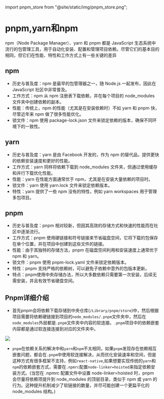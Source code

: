 import pnpm_store from "@site/static/img/pnpm_store.png";

# pnpm,yarn和npm

npm（Node Package Manager）、yarn 和 pnpm 都是 JavaScript 生态系统中流行的包管理工具，用于自动化安装、配置和管理项目依赖。尽管它们的基本目的相同，但它们在性能、特性和工作方式上有一些关键的差异

## npm
- 历史与普及度：npm 是最早的包管理器之一，随 Node.js 一起发布，因此在 JavaScript 社区中非常普及。
- 工作方式：npm 从 npm 注册表下载依赖，并在每个项目的 node_modules 文件夹中创建依赖的副本。
- 性能：传统上，npm 的性能（尤其是在安装依赖时）不如 yarn 和 pnpm 快，尽管近年来 npm 做了很多性能优化。
- 锁文件：npm 使用 package-lock.json 文件来锁定依赖的版本，确保不同环境下的一致性。

## yarn
- 历史与普及度：yarn 是由 Facebook 开发的，作为 npm 的替代品，提供更快的依赖安装速度和更好的性能。
- 工作方式：yarn 同样将依赖下载到 node_modules 文件夹，但通过使用缓存和并行下载优化性能。
- 性能：yarn 在性能方面通常优于 npm，尤其是在安装大量依赖的项目时。
- 锁文件：yarn 使用 yarn.lock 文件来锁定依赖版本。
- 特性：yarn 提供了一些 npm 没有的特性，例如 yarn workspaces 用于管理多包项目。

## pnpm
- 历史与普及度：pnpm 相对较新，但因其高效的存储方式和快速的性能而在社区中逐渐流行。
- 工作方式：pnpm 使用硬链接和符号链接来节省磁盘空间，它将下载的包保存在单个位置，并在项目中创建到这些文件的链接。
- 性能：由于其独特的存储方法，pnpm 在磁盘空间利用和安装速度上通常优于 npm 和 yarn。
- 锁文件：pnpm 使用 pnpm-lock.yaml 文件来锁定依赖版本。
- 特性：pnpm 支持严格的依赖树，可以避免子依赖中意外的包版本更新。
- 特点：pnpm使用中央存储办法，所以大多数依赖只需要第一次安装，后续无需安装，并且有效节省硬盘空间。

## Pnpm详细介绍

- 首先pnpm会将依赖下载存储到中央仓库(`/Library/pnpm/store`)中，然后根据项目需要将依赖硬链接到项目的`node_modules/.pnpm`文件夹中，然后在`node_modules`外层都是`.pnpm`文件夹中内容的软连接。`.pnpm`项目中的依赖嵌套内容都是通过软连接连接到对应的文件夹中。

<img src={pnpm_store} width={400} />

- `pnpm`在依赖关系的解决中和`yarn`和`npm`不太相同，如果`pnpm`发现存在依赖相互嵌套问题，都会在`.pnpm`中使用软连接解决，从而优化安装速率和空间，但是这种方式有很多框架不支持，例如`react-native`,如果想要实现传统的`yarn`和`npm`的依赖嵌套方式，需要在`.npmrc`配置`node-linker=hoisted`来指定依赖安装方式。(当您在 .npmrc 配置文件中设置 node-linker=hoisted 时，pnpm 会尽量将依赖项提升到 node_modules 的顶层目录，类似于 npm 或 yarn 的行为。这种提升机制减少了软链接的数量，并尽可能创建一个更扁平化的 node_modules 结构。)